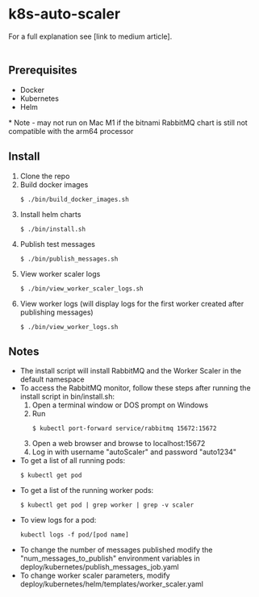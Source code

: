 # k8s-auto-scaler
For a full explanation see [link to medium article].  
<br />

## Prerequisites
- Docker
- Kubernetes
- Helm

\* Note - may not run on Mac M1 if the bitnami RabbitMQ chart is still not compatible with the arm64 processor

## Install
1. Clone the repo
2. Build docker images
    ```
    $ ./bin/build_docker_images.sh
    ```
3. Install helm charts
    ```
    $ ./bin/install.sh
    ```
4. Publish test messages
    ```
    $ ./bin/publish_messages.sh
    ```
5. View worker scaler logs
    ```
    $ ./bin/view_worker_scaler_logs.sh
    ```
6. View worker logs (will display logs for the first worker created after publishing messages)
    ```
    $ ./bin/view_worker_logs.sh
    ```

## Notes
- The install script will install RabbitMQ and the Worker Scaler in the default namespace
- To access the RabbitMQ monitor, follow these steps after running the install script in bin/install.sh:
    1. Open a terminal window or DOS prompt on Windows
    2. Run
        ```
        $ kubectl port-forward service/rabbitmq 15672:15672
        ```
    3. Open a web browser and browse to localhost:15672
    4. Log in with username "autoScaler" and password "auto1234"
- To get a list of all running pods:
    ```
    $ kubectl get pod
    ```
- To get a list of the running worker pods:
    ```
    $ kubectl get pod | grep worker | grep -v scaler
    ```
- To view logs for a pod:
    ```
    kubectl logs -f pod/[pod name]
    ```
- To change the number of messages published modify the "num_messages_to_publish" environment variables in deploy/kubernetes/publish_messages_job.yaml
- To change worker scaler parameters, modify deploy/kubernetes/helm/templates/worker_scaler.yaml
